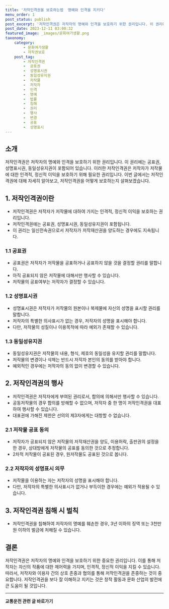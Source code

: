 ```yaml
---
title: '저작인격권을 보호하는법  명예와 인격을 지키다'
menu_order: 1
post_status: publish
post_excerpt: '저작인격권은 저작자의 명예와 인격을 보호하기 위한 권리입니다. 이 권리에는 공표권, 성명표시권, 동일성유지권이 포함되어 있습니다. 이러한 저작인격권은 저작자가 저작물에 대한 인격적, 정신적 이익을 보호하기 위해 필요한 권리입니다. 이번 글에서는 저작인격권에 대해 자세히 알아보고, 저작인격권을 어떻게 보호하는지 살펴보겠습니다.'
post_date: 2023-12-11 03:00:32
featured_image: _images/문화여가생활.png
taxonomy:
    category:
        - 문화여가생활
        - 저작권보호
    post_tag:
        - 저작인격권
        -  공표권
        -  성명표시권
        -  동일성유지권
        -  저작물
        -  저작자
        -  인격
        -  명예
        -  법률
        -  침해
        -  권리
        -  행사
        -  변경
        -  공표
        -  성명표시
---
```




## 소개
저작인격권은 저작자의 명예와 인격을 보호하기 위한 권리입니다. 이 권리에는 공표권, 성명표시권, 동일성유지권이 포함되어 있습니다. 이러한 저작인격권은 저작자가 저작물에 대한 인격적, 정신적 이익을 보호하기 위해 필요한 권리입니다. 이번 글에서는 저작인격권에 대해 자세히 알아보고, 저작인격권을 어떻게 보호하는지 살펴보겠습니다.

## 1. 저작인격권이란
- 저작인격권은 저작자가 저작물에 대하여 가지는 인격적, 정신적 이익을 보호하는 권리입니다.
- 저작인격권에는 공표권, 성명표시권, 동일성유지권이 포함됩니다.
- 이 권리는 일신전속권으로서 저작자가 저작재산권을 양도하는 경우에도 지속됩니다.

### 1.1 공표권
- 공표권은 저작자가 저작물을 공표하거나 공표하지 않을 것을 결정할 권리를 말합니다.
- 아직 공표되지 않은 저작물에 대해서만 행사할 수 있습니다.
- 저작물의 공표여부는 저작자가 결정할 수 있습니다.

### 1.2 성명표시권
- 성명표시권은 저작자가 저작물의 원본이나 복제물에 자신의 성명을 표시할 권리를 말합니다.
- 저작자의 특별한 의사표시가 없는 경우, 저작자의 성명을 표시해야 합니다.
- 다만, 저작물의 성질이나 이용목적에 따라 예외가 존재할 수 있습니다.

### 1.3 동일성유지권
- 동일성유지권은 저작물의 내용, 형식, 제호의 동일성을 유지할 권리를 말합니다.
- 저작물의 변경이나 삭제는 반드시 저작자 본인의 동의를 받아야 합니다.
- 예외적인 경우에는 저작자의 동의 없이 변경할 수 있습니다.

## 2. 저작인격권의 행사
- 저작인격권은 저작자에게 부여된 권리로서, 합의에 의해서만 행사할 수 있습니다.
- 공동저작물의 경우 합의를 방해할 수 없으며, 저작자 중 한 명이 저작인격권을 대표하여 행사할 수 있습니다.
- 대표권에 가해진 제한은 선의의 제3자에게는 대항할 수 없습니다.

### 2.1 저작물 공표 동의
- 저작자가 공표되지 않은 저작물의 저작재산권을 양도, 이용허락, 출판권의 설정을 한 경우, 상대방에게 저작물의 공표를 동의한 것으로 추정합니다.
- 2차적 저작물이 공표된 경우, 원저작물도 공표된 것으로 봅니다.

### 2.2 저작자의 성명표시 의무
- 저작물을 이용하는 자는 저작자의 성명을 표시해야 합니다.
- 다만, 저작자의 특별한 의사표시가 없거나 부득이한 경우에는 예외가 적용될 수 있습니다.

## 3. 저작인격권 침해 시 벌칙
- 저작인격권을 침해하여 저작자의 명예를 훼손한 경우, 3년 이하의 징역 또는 3천만원 이하의 벌금에 처해질 수 있습니다.

## 결론
저작인격권은 저작자의 명예와 인격을 보호하기 위한 중요한 권리입니다. 이를 통해 저작자는 자신의 작품에 대한 제어력을 가지며, 인격적, 정신적 이익을 지킬 수 있습니다. 따라서, 저작자와 이용자 간의 상호 존중과 협의를 통해 저작인격권을 존중하는 것이 중요합니다. 저작인격권을 보다 잘 이해하고 지키는 것은 창작 활동과 문화 산업의 발전에 큰 도움이 될 것입니다.


<!-- wp:separator -->
<hr class="wp-block-separator has-alpha-channel-opacity"/>
<!-- /wp:separator -->

<!-- wp:group {"backgroundColor":"base","layout":{"type":"constrained"}} -->
<div class="wp-block-group has-base-background-color has-background"><!-- wp:paragraph {"align":"center","fontSize":"medium"} -->
<p class="has-text-align-center has-large-font-size"><strong>교통운전 관련 글 바로가기</strong></p>
<!-- /wp:paragraph -->


<!-- wp:latest-posts
{"categories":[{"id":1440,"count":19,"description":"","link":"https://uknowlaw.com/category/%ea%b5%90%ed%86%b5%ec%9a%b4%ec%a0%84/","name":"교통운전","slug":"교통운전","taxonomy":"category","parent":0,"meta":[],"_links":{"self":[{"href":"https://uknowlaw.com/wp-json/wp/v2/categories/1440"}],"collection":[{"href":"https://uknowlaw.com/wp-json/wp/v2/categories"}],"about":[{"href":"https://uknowlaw.com/wp-json/wp/v2/taxonomies/category"}],"wp:post_type":[{"href":"https://uknowlaw.com/wp-json/wp/v2/posts?categories=1440"}],"curies":[{"name":"wp","href":"https://api.w.org/{rel}","templated":true}]}}],"postsToShow":100,"excerptLength":28,"postLayout":"grid","columns":2,"featuredImageAlign":"left","featuredImageSizeSlug":"large","fontSize":"small"} /--></div>
<!-- /wp:group -->